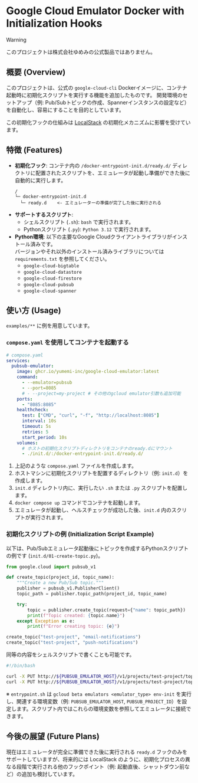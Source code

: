 # Google Cloud Emulator Docker with Initialization Hooks

> [!WARNING]
> このプロジェクトは株式会社ゆめみの公式製品ではありません。

## 概要 (Overview)

このプロジェクトは、公式の `google-cloud-cli` Dockerイメージに、コンテナ起動時に初期化スクリプトを実行する機能を追加したものです。
開発環境のセットアップ（例: Pub/Subトピックの作成、Spannerインスタンスの設定など）を自動化し、容易にすることを目的としています。

この初期化フックの仕組みは [LocalStack](https://github.com/localstack/localstack) の初期化メカニズムに影響を受けています。

## 特徴 (Features)

* **初期化フック**: コンテナ内の `/docker-entrypoint-init.d/ready.d/` ディレクトリに配置されたスクリプトを、エミュレータが起動し準備ができた後に自動的に実行します。
  ```
  /
  └─ docker-entrypoint-init.d
    └─ ready.d    <- エミュレーターの準備が完了した後に実行される
  ```
* **サポートするスクリプト**:
  * シェルスクリプト (`.sh`): `bash` で実行されます。
  * Pythonスクリプト (`.py`): `Python 3.12` で実行されます。
* **Python環境**: 以下の主要なGoogle Cloudクライアントライブラリがインストール済みです。  
  バージョンやそれ以外のインストール済みライブラリについては `requirements.txt` を参照してください。
  * `google-cloud-bigtable`
  * `google-cloud-datastore`
  * `google-cloud-firestore`
  * `google-cloud-pubsub`
  * `google-cloud-spanner`
  

## 使い方 (Usage)

`examples/**` に例を用意しています。

### `compose.yaml` を使用してコンテナを起動する

```yaml
# compose.yaml
services:
  pubsub-emulator:
    image: ghcr.io/yumemi-inc/google-cloud-emulator:latest
    command:
      - --emulator=pubsub
      - --port=8085
      # - --project=my-project # その他のgcloud emulator引数も追加可能
    ports:
      - "8085:8085"
    healthcheck:
      test: ["CMD", "curl", "-f", "http://localhost:8085"]
      interval: 10s
      timeout: 5s
      retries: 5
      start_period: 10s
    volumes:
      # ホストの初期化スクリプトディレクトリをコンテナのready.dにマウント
      - ./init.d/:/docker-entrypoint-init.d/ready.d/
```

1. 上記のような `compose.yaml` ファイルを作成します。
2. ホストマシンに初期化スクリプトを配置するディレクトリ（例: `init.d`）を作成します。
3. `init.d` ディレクトリ内に、実行したい `.sh` または `.py` スクリプトを配置します。
4. `docker compose up` コマンドでコンテナを起動します。
5. エミュレータが起動し、ヘルスチェックが成功した後、`init.d` 内のスクリプトが実行されます。

### 初期化スクリプトの例 (Initialization Script Example)

以下は、Pub/Subエミュレータ起動後にトピックを作成するPythonスクリプトの例です (`init.d/01-create-topic.py`)。

```python
from google.cloud import pubsub_v1

def create_topic(project_id, topic_name):
    """Create a new Pub/Sub topic."""
    publisher = pubsub_v1.PublisherClient()
    topic_path = publisher.topic_path(project_id, topic_name)

    try:
        topic = publisher.create_topic(request={"name": topic_path})
        print(f"Topic created: {topic.name}")
    except Exception as e:
        print(f"Error creating topic: {e}")

create_topic("test-project", "email-notifications")
create_topic("test-project", "push-notifications")
```

同等の内容をシェルスクリプトで書くことも可能です。

```bash
#!/bin/bash

curl -X PUT http://${PUBSUB_EMULATOR_HOST}/v1/projects/test-project/topics/email-notifications
curl -X PUT http://${PUBSUB_EMULATOR_HOST}/v1/projects/test-project/topics/push-notifications
```

※ `entrypoint.sh` は `gcloud beta emulators <emulator_type> env-init` を実行し、関連する環境変数（例: `PUBSUB_EMULATOR_HOST`, `PUBSUB_PROJECT_ID`）を設定します。スクリプト内ではこれらの環境変数を参照してエミュレータに接続できます。

## 今後の展望 (Future Plans)

現在はエミュレータが完全に準備できた後に実行される `ready.d` フックのみをサポートしていますが、将来的には LocalStack のように、初期化プロセスの異なる段階で実行される他のフックポイント（例: 起動直後、シャットダウン前など）の追加も検討しています。
